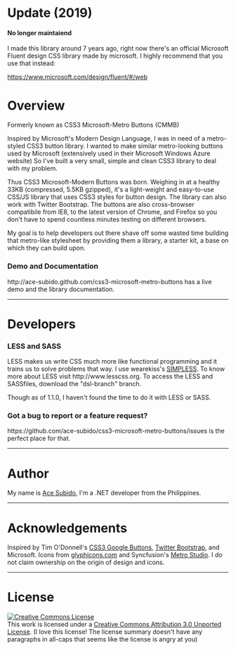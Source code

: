 <h1>Update (2019)</h1>
<h4>No longer maintaiend</h4>
I made this library around 7 years ago, right now there's an official Microsoft Fluent design CSS library made by microsoft. I highly recommend that you use that instead:

https://www.microsoft.com/design/fluent/#/web

<h1>Overview</h1>
Formerly known as CSS3 Microsoft-Metro Buttons (CMMB)

Inspired by Microsoft's Modern Design Language, I was in need of a metro-styled CSS3 button library. I wanted to make similar metro-looking buttons used by Microsoft (extensively used in their Microsoft Windows Azure website) So I've built a very small, simple and clean CSS3 library to deal with my problem.

Thus CSS3 Microsoft-Modern Buttons was born. Weighing in at a healthy 33KB (compressed, 5.5KB gzipped), it's a light-weight and easy-to-use CSS/JS library that uses CSS3 styles for button design. The library can also work with Twitter Bootstrap. The buttons are also cross-browser compatibile from IE8, to the latest version of Chrome, and Firefox so you don't have to spend countless minutes testing on different browsers.

My goal is to help developers out there shave off some wasted time building that metro-like stylesheet by providing them a library, a starter kit, a base on which they can build upon.

<h3>Demo and Documentation</h3>
 http://ace-subido.github.com/css3-microsoft-metro-buttons has a live demo and the library documentation.
 <hr>
 <h1>Developers</h1>
<h3>LESS and SASS</h3>
LESS makes us write CSS much more like functional programming and it trains us to solve problems that way. I use wearekiss's  <a href="http://www.wearekiss.com/simpless">SIMPLESS</a>. To know more about LESS visit http://www.lesscss.org. To access the LESS and SASSfiles, download the "dsl-branch" branch. 

Though as of 1.1.0, I haven't found the time to do it with LESS or SASS.

<h3>Got a bug to report or a feature request?</h3>
https://github.com/ace-subido/css3-microsoft-metro-buttons/issues is the perfect place for that.

<hr>
<h1>Author</h1>
My name is <a href="http://acesubido.com">Ace Subido</a>, I'm a .NET developer from the Philippines.
<hr>
<h1>Acknowledgements</h1>
Inspired by Tim O'Donnell's 
          <a href="http://github.com/todc/css3-google-buttons">CSS3 Google Buttons</a>, 
          <a href="http://twitter.github.com/bootstrap/">Twitter Bootstrap</a>, 
          and Microsoft. Icons from <a href="http://glyphicons.com/">glyphicons.com</a> and Syncfusion's 
          <a href="http://www.syncfusion.com/downloads/metrostudio?utm_source=SiteVisitors">Metro Studio</a>. I do not claim ownership on the origin of design and icons.     

<hr>
<h1>License</h1>
<p>
        <a rel="license" href="http://creativecommons.org/licenses/by/3.0/"><img alt="Creative Commons License" style="border-width:0" src="http://i.creativecommons.org/l/by/3.0/88x31.png" /></a><br />This work is licensed under a <a rel="license" href="http://creativecommons.org/licenses/by/3.0/">Creative Commons Attribution 3.0 Unported License</a>.
 (I love this license! The license summary doesn't have any paragraphs in all-caps that seems like the license is angry at you)       
 </p>
        
